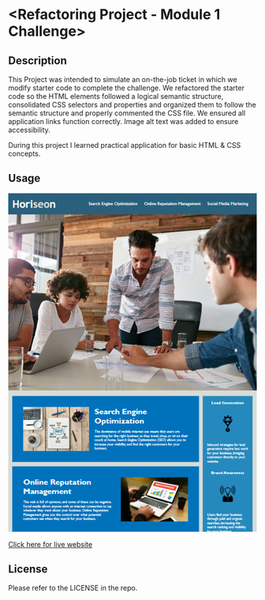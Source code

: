 # <Refactoring Project - Module 1 Challenge>

## Description

This Project was intended to simulate an on-the-job ticket in which we modify starter code to complete the challenge. We refactored the starter code so the HTML elements followed a logical semantic structure, consolidated CSS selectors and properties and organized them to follow the semantic structure and properly commented the CSS file. We ensured all application links function correctly. Image alt text was added to ensure accessibility.

During this project I learned practical application for basic HTML & CSS concepts.


## Usage

![alt text](/assets/images/Screenshot%202023-03-19%20190910.png)

[Click here for live website](https://jjsdunc88.github.io/refactoring-project/#online-reputation-management)


## License

Please refer to the LICENSE in the repo.